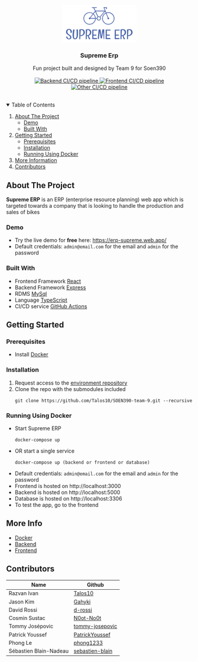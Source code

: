 <br />
<p align="center">
  <a href="https://github.com/Talos10/SOEN390-team-9">
    <img src="docs/Images/logo.png" alt="Logo" width="200">
  </a>

  <h3 align="center">Supreme Erp</h3>

  <p align="center">
    Fun project built and designed by Team 9 for Soen390
    <br />
    <br />
    <a href="https://github.com/Talos10/SOEN390-team-9/actions/workflows/backend.yml" target="_blank">
      <img src="https://github.com/Talos10/SOEN390-team-9/actions/workflows/backend.yml/badge.svg?branch=main" alt="Backend CI/CD pipeline">
    </a>
    <a href="https://github.com/Talos10/SOEN390-team-9/actions/workflows/frontend.yml" target="_blank">
      <img src="https://github.com/Talos10/SOEN390-team-9/actions/workflows/frontend.yml/badge.svg?branch=main" alt="Frontend CI/CD pipeline">
    </a>
    <a href="https://github.com/Talos10/SOEN390-team-9/actions/workflows/others.yml" target="_blank">
      <img src="https://github.com/Talos10/SOEN390-team-9/actions/workflows/others.yml/badge.svg?branch=main" alt="Other CI/CD pipeline">
    </a>
  </p>
</p>
<br />

<details open="open">
  <summary>Table of Contents</summary>
  <ol>
    <li>
      <a href="#about-the-project">About The Project</a>
      <ul>
        <li><a href="#demo">Demo</a></li>
        <li><a href="#built-with">Built With</a></li>
      </ul>
    </li>
    <li>
      <a href="#getting-started">Getting Started</a>
      <ul>
        <li><a href="#prerequisites">Prerequisites</a></li>
        <li><a href="#installation">Installation</a></li>
        <li><a href="#running-using-docker">Running Using Docker<a></li>
      </ul>
    </li>
    <li><a href="#more-info">More Information</a></li>
    <li><a href="#contributors">Contributors</a></li>
  </ol>
</details>

## About The Project

**Supreme ERP** is an ERP (enterprise resource planning) web app which is targeted towards a company that is looking to handle the production and sales of bikes

### Demo
* Try the live demo for **free** here: https://erp-supreme.web.app/
* Default credentials: `admin@email.com` for the email and `admin` for the password

### Built With
* Frontend Framework [React](https://reactjs.org/)
* Backend Framework [Express](https://expressjs.com/)
* RDMS [MySql](https://expressjs.com/)
* Language [TypeScript](https://www.typescriptlang.org/)
* CI/CD service [GitHub Actions](https://docs.github.com/en/actions)

## Getting Started

### Prerequisites

* Install [Docker](https://www.docker.com/)

### Installation

1. Request access to the [environment repository](https://github.com/SOEN-390-TEAM09/env/tree/c1a1a039ba015fd87d5b70c1c31ca5a1069f37bc)
2. Clone the repo with the submodules included
    ```
    git clone https://github.com/Talos10/SOEN390-team-9.git --recursive
    ```

### Running Using Docker

* Start Supreme ERP
    ```
    docker-compose up
    ```
* OR start a single service
    ```
    docker-compose up (backend or frontend or database)
    ```
* Default credentials: `admin@email.com` for the email and `admin` for the password
* Frontend is hosted on http://localhost:3000
* Backend is hosted on http://localhost:5000
* Database is hosted on http://localhost:3306
* To test the app, go to the frontend

## More Info

* [Docker](docs/docker_tutorial.md)
* [Backend](docs/Backend/README.md)
* [Frontend](docs/Frontend/README.md)

## Contributors
| Name                   | Github                                                |
|------------------------|-------------------------------------------------------|
| Razvan Ivan            | [Talos10](https://github.com/Talos10)                 |
| Jason Kim              | [Gahyki](https://github.com/Gahyki)                   |
| David Rossi            | [d-rossi](https://github.com/d-rossi)                 |
| Cosmin Sustac          | [N0ot-No0t](https://github.com/N0ot-No0t)             |
| Tommy Josépovic        | [tommy-josepovic](https://github.com/tommy-josepovic) |
| Patrick Youssef        | [PatrickYoussef](https://github.com/PatrickYoussef)   |
| Phong Le               | [phong1233](https://github.com/phong1233)             |
| Sébastien Blain-Nadeau | [sebastien-blain](https://github.com/sebastien-blain) |
